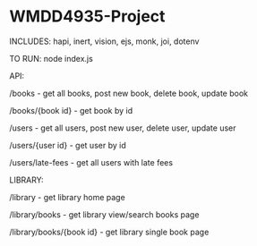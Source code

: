 # WMDD4935-Project

INCLUDES:
hapi, inert, vision, ejs, monk, joi, dotenv

TO RUN: 
node index.js


API:

/books - get all books, post new book, delete book, update book

/books/{book id} - get book by id

/users - get all users, post new user, delete user, update user

/users/{user id} - get user by id

/users/late-fees - get all users with late fees


LIBRARY:

/library - get library home page

/library/books - get library view/search books page

/library/books/{book id} - get library single book page




